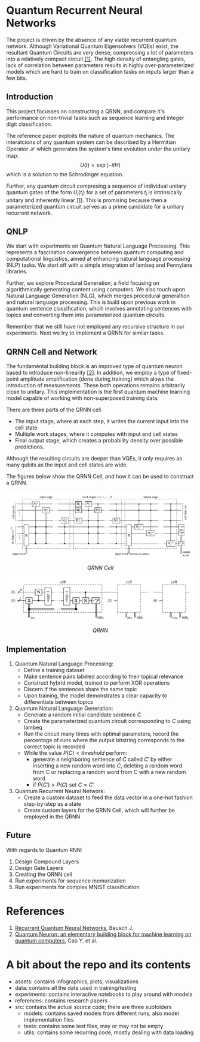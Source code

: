 # Quantum Recurrent Neural Networks

The project is driven by the absence of any viable recurrent quantum network. Although Variational Quantum Eigensolvers (VQEs) exist, the resultant Quantum Circuits are very dense, compressing a lot of parameters into a relatively compact circuit [[1]](#references). The high density of entangling gates, lack of correlation between parameters results in highly over-parameterized models which are hard to train on classification tasks on inputs larger than a few bits.

## Introduction
This project focusses on constructing a QRNN, and compare it's performance on non-trivial tasks such as sequence learning and integer digit classification.

The reference paper exploits the nature of quantum mechanics. The interatcions of any quantum system can be described by a Hermitian Operator $\mathcal{H}$ which generates the system's time evolution under the unitary map:
$$U(t) = \exp(-itH)$$
which is a solution to the Schrodinger equation.

Further, any quantum circuit compresing a sequence of individual unitary quantum gates of the form $U_i(t_i)$ for a set of parameters $t_i$ is intrinsically unitary and inherently linear [[1]](#references). This is promising because then a parameterized quantum circuit serves as a prime candidate for a unitary recurrent network.

## QNLP
We start with experiments on Quantum Natural Language Processing. This represents a fascination convergence between quantum computing and computational linguistics, aimed at enhancing natural language processing (NLP) tasks. We start off with a simple integration of lambeq and Pennylane libraries.

Further, we explore Procedural Generation, a field focusing on algorithmically generating content using computers. We also touch upon Natural Language Generation (NLG), which merges procedural generaltion and natural language processing. This is build upon previous work in quantum sentence classification, whcih involves annotating sentences with topics and converting them into parameterized quantum circuits.

Remember that we still have not employed any recursive structure in our experiments. Next we try to implement a QRNN for similar tasks.

## QRNN Cell and Network
The fundamental building block is an improved type of quantum neuron based to introduce non-linearity [[2]](#references). In addition, we employ a type of fixed-point amplitude amplification (done during training) which alows the introduction of measurements. These both operations remains arbitrarily close to unitary. This implementation is the first quantum machine learning model capable of working with non-superposed training data.

There are three parts of the QRNN cell.
- The input stage, where at each step, it writes the current input into the cell state
- Multiple work stages, where it computes with input and cell states
- Final output stage, which creates a probability density over possible predictions.

Although the resulting circuits are deeper than VQEs, it only requires as many qubits as the input and cell states are wide.

The figures below show the QRNN Cell, and how it can be used to construct a QRNN.

![QRNN Cell](https://github.com/andysama79/quantum-recurrent-neural-network/blob/master/assets/QRNN_Cell.png?raw=true)
$$\textit{QRNN Cell}$$
![QRNN](https://github.com/andysama79/quantum-recurrent-neural-network/blob/master/assets/QRNN.png?raw=true)
$$\textit{QRNN}$$

## Implementation
1. Quantum Natural Language Processing:
   - Define a training dataset
   - Make sentence pairs labeled according to their topical relevance
   - Construct hybrid model, trained to perform XOR operations
   - Discern if the sentences share the same topic
   - Upon training, the model demonstrates a clear capacity to differentiate between topics
2. Quantum Natural Language Generation:
   - Generate a random initial candidate sentence $C$
   - Create the parameterized quantum circuit corresponding to $C$ using lambeq
   - Run the circuit many times with optimal parameters, record the percentage of runs where the output bitstring corresponds to the correct topic is recorded
   - While the value $P(C) < threshold$ perform:
     - generate a neighboring sentence of $C$ called $C'$ by either inserting a new random word into $C$, deleting a random word from C or replacing a random word from $C$ with a new random word
     - if $P(C') > P(C)$ set $C = C'$ 
3. Quantum Recurrent Neural Network:
   - Create a custom dataset to feed the data vector in a one-hot fashion step-by-step as a state
   - Create custom layers for the QRNN Cell, which will further be employed in the QRNN

## Future
With regards to Quantum RNN:
1. Design Compound Layers
2. Design Gate Layers
3. Creating the QRNN cell
4. Run experiments for sequence memorization
5. Run experiments for complex MNIST classification

# References
1. [Recurrent Quantum Neural Networks](./references/2006.14619.pdf), Bausch J.
2. [Quantum Neuron: an elementary building block for machine learning on quantum computers](./references/1711.11240.pdf), Cao Y. et al.

# A bit about the repo and its contents
- assets: contains infographics, plots, visualizations
- data: contains all the data used in training/testing
- experiments: contains interactive notebooks to play around with models
- references: contains research papers
- src: contains the actual source code; there are three subfolders
  - models: contains saved models from different runs, also model implementation files
  - tests: contains some test files, may or may not be empty
  - utils: contains some recurring code, mostly dealing with data loading